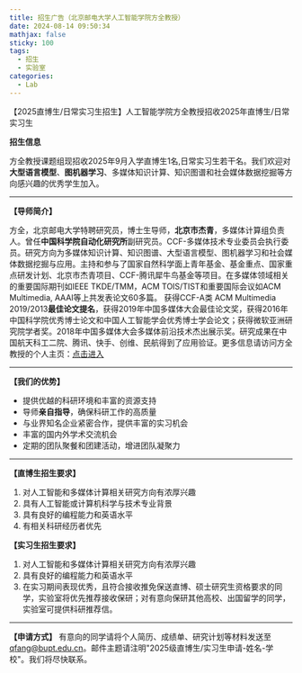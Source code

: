```yaml
---
title: 招生广告（北京邮电大学人工智能学院方全教授）
date: 2024-08-14 09:50:34
mathjax: false
sticky: 100
tags: 
  - 招生
  - 实验室
categories:
  - Lab
---
```



【2025直博生/日常实习生招生】人工智能学院方全教授招收2025年直博生/日常实习生  

**招生信息**

方全教授课题组现招收2025年9月入学直博生1名,日常实习生若干名。我们欢迎对**大型语言模型**、**图机器学习**、多媒体知识计算、知识图谱和社会媒体数据挖掘等方向感兴趣的优秀学生加入。

---
**【导师简介】**

方全，北京邮电大学特聘研究员，博士生导师，**北京市杰青**，多媒体计算组负责人。曾任**中国科学院自动化研究所**副研究员。CCF-多媒体技术专业委员会执行委员。研究方向为多媒体知识计算、知识图谱、大型语言模型、图机器学习和社会媒体数据挖掘与应用。主持和参与了国家自然科学面上青年基金、基金重点、国家重点研发计划、北京市杰青项目、CCF-腾讯犀牛鸟基金等项目。在多媒体领域相关的重要国际期刊如IEEE TKDE/TMM，ACM  TOIS/TIST和重要国际会议如ACM Multimedia, AAAI等上共发表论文60多篇。 获得CCF-A类 ACM Multimedia 2019/2013**最佳论文提名**，获得2019年中国多媒体大会最佳论文奖，获得2016年中国科学院优秀博士论文和中国人工智能学会优秀博士学会论文；获得微软亚洲研究院学者奖。2018年中国多媒体大会多媒体前沿技术杰出展示奖。研究成果在中国航天科工二院、腾讯、快手、创维、民航得到了应用验证。更多信息请访问方全教授的个人主页：[点击进入](https://teacher.bupt.edu.cn/fangquan/zh_CN/index.htm)

---
**【我们的优势】**

- 提供优越的科研环境和丰富的资源支持
- 导师**亲自指导**，确保科研工作的高质量
- 与业界知名企业紧密合作，提供丰富的实习机会
- 丰富的国内外学术交流机会
- 定期的团队聚餐和团建活动，增进团队凝聚力
---
**【直博生招生要求】**

1. 对人工智能和多媒体计算相关研究方向有浓厚兴趣
2. 具有人工智能或计算机科学与技术专业背景
3. 具有良好的编程能力和英语水平
4. 有相关科研经历者优先

**【实习生招生要求】**

1. 对人工智能和多媒体计算相关研究方向有浓厚兴趣
2. 具有良好的编程能力和英语水平
3. 在实习期间表现优秀，且符合接收推免保送直博、硕士研究生资格要求的同学，实验室将优先推荐接收保研；对有意向保研其他高校、出国留学的同学，实验室可提供科研推荐信。
---
**【申请方式】**
有意向的同学请将个人简历、成绩单、研究计划等材料发送至[qfang@bupt.edu.cn](mailto:qfang@bupt.edu.cn)。邮件主题请注明"2025级直博生/实习生申请-姓名-学校"。我们将尽快联系。
